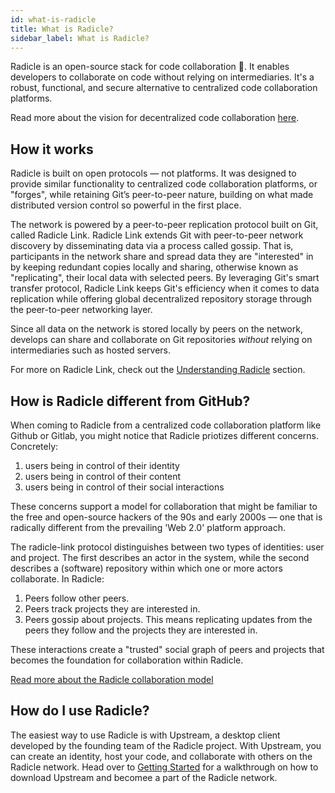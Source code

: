 ```yaml
---
id: what-is-radicle
title: What is Radicle?
sidebar_label: What is Radicle?
---
```


Radicle is an open-source stack for code collaboration 🌱. It enables
developers to collaborate on code without relying on intermediaries. It's a
robust, functional, and secure alternative to centralized code collaboration
platforms.

Read more about the vision for decentralized code collaboration [here][wh].

## How it works

Radicle is built on open protocols — not platforms. It was designed to provide
similar functionality to centralized code collaboration platforms, or "forges",
while retaining Git’s peer-to-peer nature, building on what made distributed
version control so powerful in the first place.

The network is powered by a peer-to-peer replication protocol built on Git,
called Radicle Link. Radicle Link extends Git with peer-to-peer network
discovery by disseminating data via a process called gossip. That is,
participants in the network share and spread data they are "interested" in by
keeping redundant copies locally and sharing, otherwise known as "replicating",
their local data with selected peers. By leveraging Git's smart transfer
protocol, Radicle Link keeps Git's efficiency when it comes to data replication
while offering global decentralized repository storage through the peer-to-peer
networking layer.

Since all data on the network is stored locally by peers on the network,
develops can share and collaborate on Git repositories *without* relying on
intermediaries such as hosted servers.

For more on Radicle Link, check out the [Understanding Radicle][wh] section.

## How is Radicle different from GitHub?

When coming to Radicle from a centralized code collaboration platform like
Github or Gitlab, you might notice that Radicle priotizes different concerns.
Concretely:

1. users being in control of their identity
2. users being in control of their content
3. users being in control of their social interactions

These concerns support a model for collaboration that might be familiar to the
free and open-source hackers of the 90s and early 2000s — one that is radically
different from the prevailing 'Web 2.0' platform approach.

The radicle-link protocol distinguishes between two types of identities: user
and project. The first describes an actor in the system, while the second
describes a (software) repository within which one or more actors collaborate.
In Radicle:

1. Peers follow other peers.
2. Peers track projects they are interested in.
3. Peers gossip about projects. This means replicating updates from the peers
   they follow and the projects they are interested in.

These interactions create a "trusted" social graph of peers and projects that
becomes the foundation for collaboration within Radicle.

[Read more about the Radicle collaboration model][fa]

## How do I use Radicle?

The easiest way to use Radicle is with Upstream, a desktop client developed by
the founding team of the Radicle project. With Upstream, you can create an
identity, host your code, and collaborate with others on the Radicle network.
Head over to [Getting Started][gs] for a walkthrough on how to download
Upstream and becomee a part of the Radicle network.


[fa]: understanding-radicle/faq.md
[gs]: getting-started.md
[wh]: understanding-radicle/why-radicle.md

